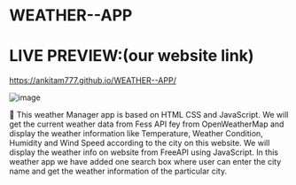 # WEATHER--APP
LIVE PREVIEW:(our website link)
===============================
https://ankitam777.github.io/WEATHER--APP/

![image](https://github.com/ankitam777/WEATHER--APP/assets/122123021/7e9da7b6-28d8-42b5-bb14-177d85bb71e2)

🎯 This weather Manager app is based on HTML CSS and JavaScript. 
           We will get the current weather data from Fess API fey from OpenWeatherMap and display the weather information like Temperature, Weather Condition, Humidity and Wind Speed according to the city on this website. We will display the weather info on website from FreeAPI using JavaScript.
           In this weather app we have added one search box where user can enter the city name and get the weather information of the particular city.

